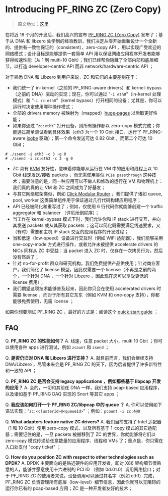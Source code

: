 # Introducing PF_RING ZC (Zero Copy)

> 原文地址：[这里](http://www.ntop.org/pf_ring/introducing-pf_ring-zc-zero-copy/)

在将近 18 个月的开发后，我们高兴的宣布 [PF_RING ZC (Zero Copy)](http://www.ntop.org/products/packet-capture/pf_ring/pf_ring-zc-zero-copy/) 发布了；基于从 DNA 和 libzero 处学到的经验教训，我们决定从零开始重新设计一个全新的、提供有一致性保证的（consistent）、zero-copy API ，用以实现广受欢迎的网络模式；设计目标是能够提供一套简单 API 用以保证网络应用程序开发者能够获得线速性能（从 1 到 multi-10 Gbit）；我们已经帮你隐藏了全部内部和底层细节，以打造 developer-centric API 而非 network/hardware-centric API ；

对于熟悉 DNA 和 Libzero 到用户来说，ZC 和它们的主要差别在于：

- 我们统一了 in-kernel（之前的 PF_RING-aware drivers）和 kernel-bypass（之前的 DNA）驱动的实现；现在，你可以通过 “`-i eth0`”（in-kernel 处理模式）和 “`-i zc:eth0`”（kernel bypass）打开相同的设备；尤其是，你可以运行时决定使用哪种操作模式；
- 全部的 drivers memory 被映射为（mapped）[huge-pages](https://github.com/ntop/PF_RING/blob/dev/doc/README.hugepages.md) 以后取更好性能；
- 如果你通过 “`zc:ethX`” 打开设备，则所有操作都以 zero-copy 模式完成；你能通过简单测试看到具体效果（eth3 为一个 10 Gbit 接口，运行了 PF_RING-aware [ixgbe](https://github.com/ntop/PF_RING/tree/dev/drivers/intel/ixgbe/ixgbe-4.1.5-zc/src) 驱动）；第一个命令发送可达 0.82 Gbit ，而第二个可达 10 Gbit；
```
# ./zsend -i eth3 -c 3 -g 0
# ./zsend -i zc:eth3 -c 3 -g 0
```
- ZC 具有 [KVM](https://en.wikipedia.org/wiki/Kernel-based_Virtual_Machine) 友好性，意味着你能够从运行在 VM 中的应用和线程上以 10 Gbit 线速发送/接收 packets ，而无需使用类似 `PCIe passthrough` 这种技术；需要注意的是，同一种应用可以不做人和修改的运行在 VM 和物理机上：我们真的真的让 VM 和 ZC 之间成为了好基友；
- 与其它网络框架类似，例如 [Click Modular Router](http://read.cs.ucla.edu/click/click) ，我们提供了诸如 queue, pool, worker 这类简单组件用于保证通过几行代码构建应用程序；
- API 已经被简化和重写过了；例如，仅使用 6 行代码你就能够创建一个 traffic aggregator 和 balancer （详见[示例程序](https://github.com/ntop/PF_RING/blob/dev/userland/examples_zc/README.examples)）；
- 当工作在 kernel-bypass 模式下时，我们允许你和 IP stack 进行交互，并向其发送 packets 或从其获取 packets ；这可以简化既需要满足线速要求，又（有时）需要和主机 IP stack 交互的应用程序的开发过程；
- 当和低速（low-speed）设备进行交互时（例如 WiFi 适配器），我们能够采用 one-copy-mode 方式进行操作，或者允许未被提供 accelerate drivers 的 NICs 同样从 ZC 中受益：当 packet 进入 ZC 时，仅存在一次拷贝行为，然后没有然后了；
- 针对 no-for-profit 群众和研究机构，我们免费提供产品供使用；针对商业客户，我们简化了 license 模型，因此仅需要一个 license（不再是之前的两个，一个针对 DNA ，一个针对 Libzero ，因此现在您可以享受更低的 license 费用）；
- 我们期望这项技术能够普及起来，因此你只会在使用 accelerated drivers 时需要 license ，而对于所有其它东东（例如 KVM 和 one-copy 支持），你都能够免费使用，无需 license ；

如果你想要测试 PF_RING ZC ，最好的方式是：阅读这个 [quick start guide](https://github.com/ntop/PF_RING/blob/dev/userland/examples_zc/README.quickstart) ；


## FAQ

Q. **PF_RING ZC 的性能如何？**
A. 线速，任意 packet 大小，multi 10 Gbit ；你可以使用各种 apps 进行测试，例如 `zcount` 和 `zsend` ；

Q. **是否仍旧对 DNA 和 Libzero 进行支持？**
A. 就目前而言，我们会继续支持 DNA/Libzero ，尽管未来会是 PF_RING ZC 的天下，因为后者提供了许多新特性和一致的 API ；

Q. **PF_RING ZC 是否会支持 legacy applications ，例如那些基于 libpcap 开发的应用？**
A. 会的，一切和其前任 DNA 一样，我们支持 pcap-based 应用程序，以及诸如基于 PF_RING DAQ 实现的 Snort 等其它 apps ；

Q. **我应该如何打开一个 PF_RING ZC/libpcap 中的 queue ？**
A. 你可以使用如下语法实现：“`zc:<clusterId>@<queueId>`” ；例如：`pcount -i zc:4@0`

Q. **What adapters feature native ZC drivers?**
A. 我们当前支持了 Intel 适配器（1 和 10 Gbit）使用 zero-copy 模式，以及所有基于 1-copy 模式的其它适配器；需要记住的是，一旦 packets 被搬移到了 ZC 的世界，你就能够将它们以 zero-copy 模式传递给任意数量的应用程序、线程和 VMs 了；重点是，你只需在入口处支付 "copy ticket" ；

Q. **How do you position ZC with respect to other technologies such as DPDK?**
A. DPDK 主要面向的是贴近硬件的应用开发者，即对 X86 架构细节很熟悉的人，能够并愿意使用十六进制的 PCI ID （例如 0d:01.0）调用网络接口；对于 PF_RING ZC 的使用者来说，设备调用可以通过其名字（例如 eth1）完成，PF_RING ZC 负责管理所有底层（low-level）细节信息，因此你就可以无阻碍的运行你已有的 pcap-based 应用；ZC 是一种开发者友好的技术；
